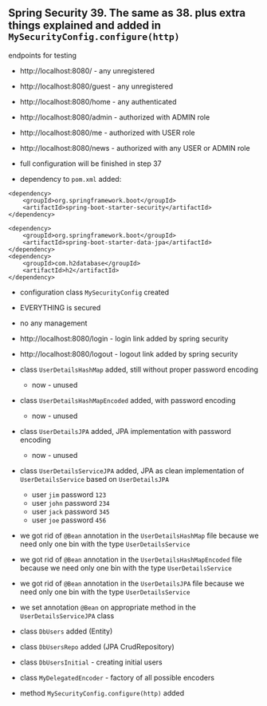 ## Spring Security 39. The same as 38. plus extra things explained and added in `MySecurityConfig.configure(http)`

endpoints for testing

- http://localhost:8080/       - any unregistered
- http://localhost:8080/guest  - any unregistered
- http://localhost:8080/home   - any authenticated
- http://localhost:8080/admin  - authorized with ADMIN role
- http://localhost:8080/me     - authorized with USER role
- http://localhost:8080/news   - authorized with any USER or ADMIN role 
- full configuration will be finished in step 37 

- dependency to `pom.xml` added:
```        
<dependency>
    <groupId>org.springframework.boot</groupId>
    <artifactId>spring-boot-starter-security</artifactId>
</dependency>
```
```        
<dependency>
    <groupId>org.springframework.boot</groupId>
    <artifactId>spring-boot-starter-data-jpa</artifactId>
</dependency>
<dependency>
    <groupId>com.h2database</groupId>
    <artifactId>h2</artifactId>
</dependency>
```
- configuration class `MySecurityConfig` created
- EVERYTHING is secured

- no any management
- http://localhost:8080/login  - login link added by spring security
- http://localhost:8080/logout - logout link added by spring security

- class `UserDetailsHashMap` added, still without proper password encoding
  - now - unused
- class `UserDetailsHashMapEncoded` added, with password encoding
  - now - unused
- class `UserDetailsJPA` added, JPA implementation with password encoding
  - now - unused
- class `UserDetailsServiceJPA` added, JPA as clean implementation of `UserDetailsService` based on `UserDetailsJPA`
  - user `jim`  password `123`
  - user `john` password `234`
  - user `jack` password `345`
  - user `joe`  password `456`

- we got rid of `@Bean` annotation in the `UserDetailsHashMap` file because we need only one bin with the type `UserDetailsService`
- we got rid of `@Bean` annotation in the `UserDetailsHashMapEncoded` file because we need only one bin with the type `UserDetailsService`
- we got rid of `@Bean` annotation in the `UserDetailsJPA` file because we need only one bin with the type `UserDetailsService`
- we set annotation `@Bean` on appropriate method in the `UserDetailsServiceJPA` class
- class `DbUsers` added (Entity)
- class `DbUsersRepo` added (JPA CrudRepository)
- class `DbUsersInitial` - creating initial users
- class `MyDelegatedEncoder` - factory of all possible encoders

- method `MySecurityConfig.configure(http)` added
